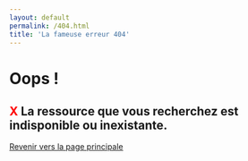 ```yaml
---
layout: default
permalink: /404.html
title: 'La fameuse erreur 404'
---
```


# Oops !
## <span style="color:red;font-weight:bold;">X</span> La ressource que vous recherchez est indisponible ou inexistante.

[Revenir vers la page principale](/)